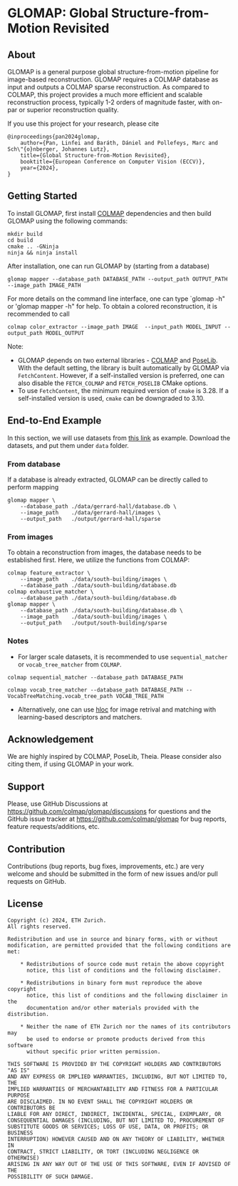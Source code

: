# GLOMAP: Global Structure-from-Motion Revisited

## About

GLOMAP is a general purpose global structure-from-motion pipeline for
image-based reconstruction. GLOMAP requires a COLMAP database as input and
outputs a COLMAP sparse reconstruction. As compared to COLMAP, this project
provides a much more efficient and scalable reconstruction process, typically
1-2 orders of magnitude faster, with on-par or superior reconstruction quality.

If you use this project for your research, please cite
```
@inproceedings{pan2024glomap,
    author={Pan, Linfei and Baráth, Dániel and Pollefeys, Marc and Sch\"{o}nberger, Johannes Lutz},
    title={Global Structure-from-Motion Revisited},
    booktitle={European Conference on Computer Vision (ECCV)},
    year={2024},
}
```

## Getting Started

To install GLOMAP, first install [COLMAP](https://colmap.github.io/install.html#build-from-source)
dependencies and then build GLOMAP using the following commands: 
```
mkdir build
cd build
cmake .. -GNinja
ninja && ninja install
```
After installation, one can run GLOMAP by (starting from a database)
```
glomap mapper --database_path DATABASE_PATH --output_path OUTPUT_PATH --image_path IMAGE_PATH
```
For more details on the command line interface, one can type `glomap -h" or 'glomap mapper -h" for help.
To obtain a colored reconstruction, it is recommended to call
```
colmap color_extractor --image_path IMAGE  --input_path MODEL_INPUT --output_path MODEL_OUTPUT
```

Note:
- GLOMAP depends on two external libraries - [COLMAP](https://github.com/colmap/colmap) and [PoseLib](https://github.com/PoseLib/PoseLib).
  With the default setting, the library is built automatically by GLOMAP via `FetchContent`.
  However, if a self-installed version is preferred, one can also disable the `FETCH_COLMAP` and `FETCH_POSELIB` CMake options.
- To use `FetchContent`, the minimum required version of `cmake` is 3.28. If a self-installed version is used, `cmake` can be downgraded to 3.10.

## End-to-End Example

In this section, we will use datasets from [this link](demuc.de/colmap/datasets) as example.
Download the datasets, and put them under `data` folder.

### From database
If a database is already extracted, GLOMAP can be directly called to perform mapping
```
glomap mapper \
    --database_path ./data/gerrard-hall/database.db \
    --image_path    ./data/gerrard-hall/images \
    --output_path   ./output/gerrard-hall/sparse
```
### From images

To obtain a reconstruction from images, the database needs to be established
first. Here, we utilize the functions from COLMAP:
```
colmap feature_extractor \
    --image_path    ./data/south-building/images \
    --database_path ./data/south-building/database.db
colmap exhaustive_matcher \
    --database_path ./data/south-building/database.db 
glomap mapper \
    --database_path ./data/south-building/database.db \
    --image_path    ./data/south-building/images \
    --output_path   ./output/south-building/sparse
```

### Notes

- For larger scale datasets, it is recommended to use `sequential_matcher` or
  `vocab_tree_matcher` from `COLMAP`.
```
colmap sequential_matcher --database_path DATABASE_PATH

colmap vocab_tree_matcher --database_path DATABASE_PATH --VocabTreeMatching.vocab_tree_path VOCAB_TREE_PATH
```
- Alternatively, one can use
  [hloc](https://github.com/cvg/Hierarchical-Localization/) for image retrival
  and matching with learning-based descriptors and matchers.



## Acknowledgement

We are highly inspired by COLMAP, PoseLib, Theia. Please consider also citing
them, if using GLOMAP in your work.

## Support

Please, use GitHub Discussions at https://github.com/colmap/glomap/discussions
for questions and the GitHub issue tracker at https://github.com/colmap/glomap
for bug reports, feature requests/additions, etc.

## Contribution

Contributions (bug reports, bug fixes, improvements, etc.) are very welcome and
should be submitted in the form of new issues and/or pull requests on GitHub.

## License
```
Copyright (c) 2024, ETH Zurich.
All rights reserved.

Redistribution and use in source and binary forms, with or without
modification, are permitted provided that the following conditions are met:

    * Redistributions of source code must retain the above copyright
      notice, this list of conditions and the following disclaimer.

    * Redistributions in binary form must reproduce the above copyright
      notice, this list of conditions and the following disclaimer in the
      documentation and/or other materials provided with the distribution.

    * Neither the name of ETH Zurich nor the names of its contributors may
      be used to endorse or promote products derived from this software
      without specific prior written permission.

THIS SOFTWARE IS PROVIDED BY THE COPYRIGHT HOLDERS AND CONTRIBUTORS "AS IS"
AND ANY EXPRESS OR IMPLIED WARRANTIES, INCLUDING, BUT NOT LIMITED TO, THE
IMPLIED WARRANTIES OF MERCHANTABILITY AND FITNESS FOR A PARTICULAR PURPOSE
ARE DISCLAIMED. IN NO EVENT SHALL THE COPYRIGHT HOLDERS OR CONTRIBUTORS BE
LIABLE FOR ANY DIRECT, INDIRECT, INCIDENTAL, SPECIAL, EXEMPLARY, OR
CONSEQUENTIAL DAMAGES (INCLUDING, BUT NOT LIMITED TO, PROCUREMENT OF
SUBSTITUTE GOODS OR SERVICES; LOSS OF USE, DATA, OR PROFITS; OR BUSINESS
INTERRUPTION) HOWEVER CAUSED AND ON ANY THEORY OF LIABILITY, WHETHER IN
CONTRACT, STRICT LIABILITY, OR TORT (INCLUDING NEGLIGENCE OR OTHERWISE)
ARISING IN ANY WAY OUT OF THE USE OF THIS SOFTWARE, EVEN IF ADVISED OF THE
POSSIBILITY OF SUCH DAMAGE.
```